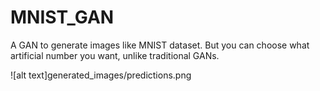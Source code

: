# MNIST_GAN
A GAN to generate images like MNIST dataset. But you can choose what artificial number you want, unlike traditional GANs.


![alt text]generated_images/predictions.png
